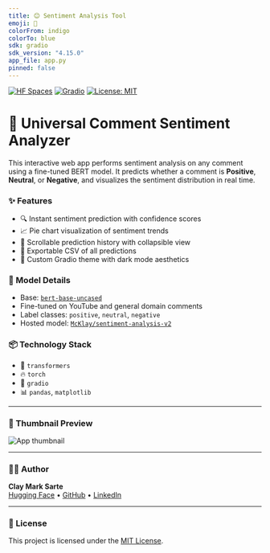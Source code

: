 ```yaml
---
title: 😊 Sentiment Analysis Tool
emoji: 🧠
colorFrom: indigo
colorTo: blue
sdk: gradio
sdk_version: "4.15.0"
app_file: app.py
pinned: false
---
```


[![HF Spaces](https://img.shields.io/badge/🤗%20HuggingFace-Space-blue?logo=huggingface&style=flat-square)](https://huggingface.co/spaces/McKlay/SentimentAnalysisV2-HF)
[![Gradio](https://img.shields.io/badge/Built%20with-Gradio-orange?logo=gradio&style=flat-square)](https://www.gradio.app/)
[![License: MIT](https://img.shields.io/badge/License-MIT-yellow.svg)](https://opensource.org/licenses/MIT)

# 🧠 Universal Comment Sentiment Analyzer

This interactive web app performs sentiment analysis on any comment using a fine-tuned BERT model. It predicts whether a comment is **Positive**, **Neutral**, or **Negative**, and visualizes the sentiment distribution in real time.

### ✨ Features

- 🔍 Instant sentiment prediction with confidence scores
- 📈 Pie chart visualization of sentiment trends
- 📜 Scrollable prediction history with collapsible view
- 💾 Exportable CSV of all predictions
- 🎨 Custom Gradio theme with dark mode aesthetics

### 🧠 Model Details

- Base: [`bert-base-uncased`](https://huggingface.co/bert-base-uncased)
- Fine-tuned on YouTube and general domain comments
- Label classes: `positive`, `neutral`, `negative`
- Hosted model: [`McKlay/sentiment-analysis-v2`](https://huggingface.co/McKlay/sentiment-analysis-v2)

### 📦 Technology Stack

- 🤗 `transformers`
- 🔥 `torch`
- 🎨 `gradio`
- 📊 `pandas`, `matplotlib`

---

### 📸 Thumbnail Preview

![App thumbnail](thumbnail.png)

---

### 👨‍💻 Author

**Clay Mark Sarte**  
[Hugging Face](https://huggingface.co/McKlay) • [GitHub](https://github.com/McKlay) • [LinkedIn](https://linkedin.com)

---

### 📝 License

This project is licensed under the [MIT License](https://opensource.org/licenses/MIT).